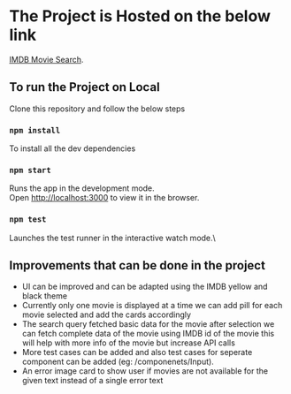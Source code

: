 # The Project is Hosted on the below link

[IMDB Movie Search](https://jaspalsinghmatharu.github.io/flexmoney/).

## To run the Project on Local

Clone this repository and follow the below steps

### `npm install`

To install all the dev dependencies


### `npm start`

Runs the app in the development mode.\
Open [http://localhost:3000](http://localhost:3000) to view it in the browser.


### `npm test`

Launches the test runner in the interactive watch mode.\



## Improvements that can be done in the project
 - UI can be improved and can be adapted using the IMDB yellow and black theme
 - Currently only one movie is displayed at a time we can add pill for each movie selected and add the cards accordingly
 - The search query fetched basic data for the movie after selection we can fetch complete data of the movie using IMDB id of the movie this will help with more info of the movie but increase API calls
 - More test cases can be added and also test cases for seperate component can be added  (eg: /componenets/Input).
 - An error image card to show user if movies are not available for the given text instead of a single error text 

